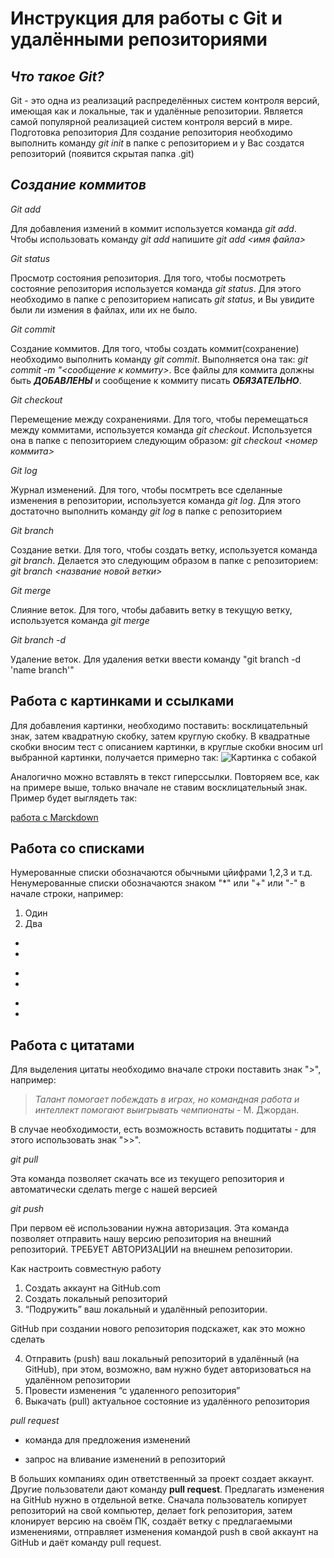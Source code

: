 # Инструкция для работы с Git и удалёнными репозиториями

## *Что такое Git?*
Git - это одна из реализаций распределённых систем контроля версий, имеющая как и локальные, так и удалённые репозитории. Является самой популярной реализацией систем контроля версий в мире.
Подготовка репозитория
Для создание репозитория необходимо выполнить команду *git init*  в папке с репозиторием и у Вас создатся репозиторий (появится скрытая папка .git)

## *Создание коммитов*

*Git add*

Для добавления измений в коммит используется команда *git add*. Чтобы использовать команду *git add* напишите *git add <имя файла>*

*Git status*

Просмотр состояния репозитория.
Для того, чтобы посмотреть состояние репозитория используется команда *git status*. Для этого необходимо в папке с репозиторием написать *git status*, и Вы увидите были ли измения в файлах, или их не было.

*Git commit*

Создание коммитов.
Для того, чтобы создать коммит(сохранение) необходимо выполнить команду *git commit*. Выполняется она так: *git commit -m "<сообщение к коммиту>*. Все файлы для коммита должны быть ***ДОБАВЛЕНЫ*** и сообщение к коммиту писать ***ОБЯЗАТЕЛЬНО***.

*Git checkout*

Перемещение между сохранениями.
Для того, чтобы перемещаться между коммитами, используется команда *git checkout*. Используется она в папке с пепозиторием следующим образом: *git checkout <номер коммита>*

*Git log*

Журнал изменений.
Для того, чтобы посмтреть все сделанные изменения в репозитории, используется команда *git log*. Для этого достаточно выполнить команду *git log* в папке с репозиторием

*Git branch*

Создание ветки.
Для того, чтобы создать ветку, используется команда *git branch*. Делается это следующим образом в папке с репозиторием: *git branch <название новой ветки>*

*Git merge*

Слияние веток.
Для того, чтобы дабавить ветку в текущую ветку, используется команда *git merge <name branch>*

*Git branch -d*

Удаление веток.
Для удаления ветки ввести команду "git branch -d 'name branch'"

## Работа с картинками и ссылками

Для добавления картинки, необходимо поставить: восклицательный знак, затем квадратную скобку, затем круглую скобку. В квадратные скобки вносим тест с описанием картинки, в круглые скобки вносим url выбранной картинки, получается примерно так:
![Картинка с собакой](https://zooclub.ru/attach/7499.jpg)

Аналогично можно вставлять в текст гиперссылки. Повторяем все, как на примере выше, только вначале не ставим восклицательный знак.
Пример будет выглядеть так:

[работа с Marckdown](https://skillbox.ru/media/code/yazyk-razmetki-markdown-shpargalka-po-sintaksisu-s-primerami/)

## Работа со списками

Нумерованные списки обозначаются обычными цйифрами 1,2,3 и т.д.
Ненумерованные списки обозначаются знаком "*" или "+" или "-" в начале строки, например:

1. Один
2. Два

*
*
+
+
-
-



## Работа с цитатами

Для выделения цитаты необходимо вначале строки поставить знак ">", например:

> *Талант помогает побеждать в играх, но командная работа и интеллект помогают выигрывать чемпионаты* - М. Джордан.

 В случае необходимости, есть возможность вставить подцитаты - для этого использовать знак ">>".


*git pull*

Эта команда позволяет скачать все из текущего репозитория и автоматически сделать merge с нашей версией

*git push*

При первом её использовании нужна авторизация.
Эта команда позволяет отправить нашу версию репозитория на внешний репозиторий. ТРЕБУЕТ АВТОРИЗАЦИИ на внешнем репозитории.

Как настроить совместную работу

1. Создать аккаунт на GitHub.com
2. Создать локальный репозиторий
3. “Подружить” ваш локальный и удалённый репозитории. 
    
GitHub при создании нового репозитория подскажет, как это можно сделать
    
4. Отправить (push) ваш локальный репозиторий в удалённый (на GitHub), при этом, возможно, вам нужно будет авторизоваться на удалённом репозитории
5. Провести изменения “с удаленного репозитория”
6. Выкачать (pull) актуальное состояние из удалённого репозитория

*pull request*

- команда для предложения изменений 

- запрос на вливание изменений в репозиторий

В больших компаниях один ответственный за проект создает аккаунт. Другие пользователи дают команду **pull request**. Предлагать изменения на GitHub нужно в отдельной ветке. 
Сначала пользователь копирует репозиторий на свой компьютер, делает fork репозитория, затем клонирует версию на своём ПК, создаёт ветку с предлагаемыми изменениями, отправляет изменения командой push в свой аккаунт на GitHub и даёт команду pull request.